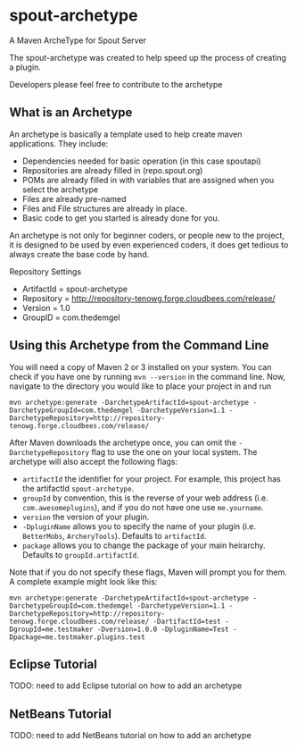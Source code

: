 spout-archetype
===============

A Maven ArcheType for Spout Server

The spout-archetype was created to help speed up the process of creating a plugin.

Developers please feel free to contribute to the archetype

What is an Archetype
--------------------
An archetype is basically a template used to help create maven applications. They include:

* Dependencies needed for basic operation (in this case spoutapi)
* Repositories are already filled in (repo.spout.org)
* POMs are already filled in with variables that are assigned when you select the archetype
* Files are already pre-named
* Files and File structures are already in place.
* Basic code to get you started is already done for you.

An archetype is not only for beginner coders, or people new to the project, it is designed to be used by even experienced coders, it does get tedious to always create the base code by hand.

Repository Settings

* ArtifactId = spout-archetype
* Repository = http://repository-tenowg.forge.cloudbees.com/release/
* Version = 1.0
* GroupID = com.thedemgel

Using this Archetype from the Command Line
------------------------------------------
You will need a copy of Maven 2 or 3 installed on your system. You can check if you have one by running `mvn --version` in the command line. Now, navigate to the directory you would like to place your project in and run

	mvn archetype:generate -DarchetypeArtifactId=spout-archetype -DarchetypeGroupId=com.thedemgel -DarchetypeVersion=1.1 -DarchetypeRepository=http://repository-tenowg.forge.cloudbees.com/release/

After Maven downloads the archetype once, you can omit the `-DarchetypeRepository` flag to use the one on your local system. The archetype will also accept the following flags:

* `artifactId` the identifier for your project. For example, this project has the artifactId `spout-archetype`.
* `groupId` by convention, this is the reverse of your web address (i.e. `com.awesomeplugins`), and if you do not have one use `me.yourname`.
* `version` the version of your plugin.
* `-DpluginName` allows you to specify the name of your plugin (i.e. `BetterMobs`, `ArcheryTools`). Defaults to `artifactId`.
* `package` allows you to change the package of your main heirarchy. Defaults to `groupId.artifactId`.

Note that if you do not specify these flags, Maven will prompt you for them. A complete example might look like this:

	mvn archetype:generate -DarchetypeArtifactId=spout-archetype -DarchetypeGroupId=com.thedemgel -DarchetypeVersion=1.1 -DarchetypeRepository=http://repository-tenowg.forge.cloudbees.com/release/ -DartifactId=test -DgroupId=me.testmaker -Dversion=1.0.0 -DpluginName=Test -Dpackage=me.testmaker.plugins.test

Eclipse Tutorial
----------------
TODO: need to add Eclipse tutorial on how to add an archetype

NetBeans Tutorial
-----------------
TODO: need to add NetBeans tutorial on how to add an archetype
